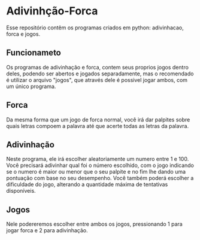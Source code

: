 # Adivinhção-Forca
Esse repositório contêm os programas criados em python: adivinhacao, forca e jogos.

## Funcionameto
Os programas de adivinhação e forca, contem seus proprios jogos dentro deles, podendo ser abertos e jogados separadamente, 
mas o recomendado é utilizar o arquivo "jogos", que através dele é possivel jogar ambos, com um único programa.

## Forca
Da mesma forma que um jogo de forca normal, você irá dar palpites sobre quais letras compoem a palavra até que acerte todas as letras da palavra.

## Adivinhação
Neste programa, ele irá escolher aleatoriamente um numero entre 1 e 100. Você precisará adivinhar qual foi o número escolhido, com o jogo indicando se o numero é maior ou menor que o seu palpite e no fim lhe dando uma pontuação com base no seu desempenho. Você também poderá escolher a dificuldade do jogo, alterando a quantidade máxima de tentativas disponíveis.

## Jogos
Nele podereremos escolher entre ambos os jogos, pressionando 1 para jogar forca e 2 para adivinhação.


